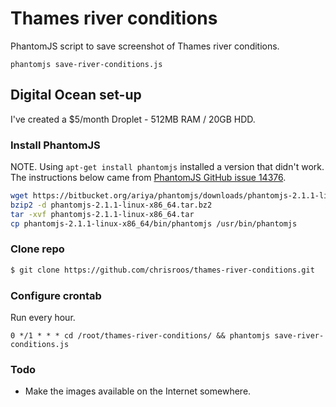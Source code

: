 # Thames river conditions

PhantomJS script to save screenshot of Thames river conditions.

`phantomjs save-river-conditions.js`

## Digital Ocean set-up

I've created a $5/month Droplet - 512MB RAM / 20GB HDD.

### Install PhantomJS

NOTE. Using `apt-get install phantomjs` installed a version that didn't work. The instructions below came from [PhantomJS GitHub issue 14376](https://github.com/ariya/phantomjs/issues/14376#issuecomment-246310115).

```bash
wget https://bitbucket.org/ariya/phantomjs/downloads/phantomjs-2.1.1-linux-x86_64.tar.bz2
bzip2 -d phantomjs-2.1.1-linux-x86_64.tar.bz2
tar -xvf phantomjs-2.1.1-linux-x86_64.tar
cp phantomjs-2.1.1-linux-x86_64/bin/phantomjs /usr/bin/phantomjs
```

### Clone repo

```bash
$ git clone https://github.com/chrisroos/thames-river-conditions.git
```

### Configure crontab

Run every hour.

```
0 */1 * * * cd /root/thames-river-conditions/ && phantomjs save-river-conditions.js
```

### Todo

* Make the images available on the Internet somewhere.
